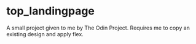 # top_landingpage

A small project given to me by The Odin Project. Requires me to copy an existing design and apply flex.
